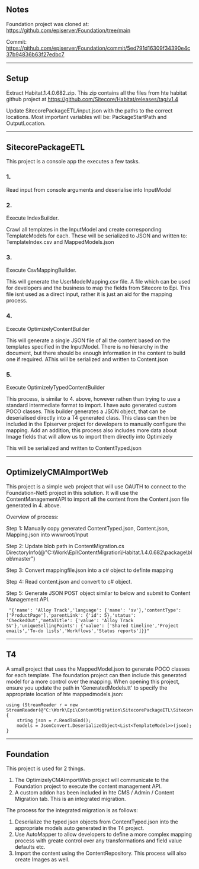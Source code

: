 

## Notes
Foundation project was cloned at: 
https://github.com/episerver/Foundation/tree/main

Commit: https://github.com/episerver/Foundation/commit/5ed791d16309f34390e4c37b94836b63f27edbc7

---

## Setup
Extract Habitat.1.4.0.682.zip.
This zip contains all the files from hte habitat github project at https://github.com/Sitecore/Habitat/releases/tag/v1.4


Update SitecorePackageETL/input.json with the paths to the correct locations. Most important variables will be: PackageStartPath and OutputLocation.

---

## SitecorePackageETL
This project is a console app the executes a few tasks.

### 1. 
Read input from console arguments and deserialise into InputModel

### 2.
Execute IndexBuilder.

Crawl all templates in the InputModel and create corresponding TemplateModels for each.
These will be serialized to JSON and written to: TemplateIndex.csv and MappedModels.json

### 3. 
Execute CsvMappingBuilder.

This will generate the UserModelMapping.csv file. A file which can be used for developers and the business to map the fields from Sitecore to Epi.
This file isnt used as a direct input, rather it is just an aid for the mapping process.

### 4.
Execute OptimizelyContentBuilder

This will generate a single JSON file of all the content based on the templates specified in the InputModel. There is no hierarchy in the document, but there should be enough information in the content to build one if required.
AThis will be serialized and written to Content.json

### 5. 
Execute OptimizelyTypedContentBuilder

This process, is similar to 4. above, however rathen than trying to use a standard intermediate format to import. I have auto generated custom POCO classes. This builder generates a JSON object, that can be deserialised directly into a T4 generated class. This class can then be included in the Episerver project for developers to manually configure the mapping. Add an addition, this process also includes more data about Image fields that will allow us to import them directly into Optimizely

This will be serialized and written to ContentTyped.json

---

## OptimizelyCMAImportWeb
This project is a simple web project that will use OAUTH to connect to the Foundation-Net5 project in this solution.
It will use the ContentManagementAPI to import all the content from the Content.json file generated in 4. above.

Overview of process:

Step 1: Manually copy generated ContentTyped.json, Content.json, Mapping.json into wwwroot/Input


Step 2: Update blob path in ContentMigration.cs
DirectoryInfo(@"C:\Work\Epi\ContentMigration\Habitat.1.4.0.682\package\blob\master")


Step 3: Convert mappingfile.json into a c# object to definte mapping

 
Step 4: Read content.json and convert to c# object.


Step 5: Generate JSON POST object similar to below and submit to Content Management API.

```              
 "{'name': 'Alloy Track','language': {'name': 'sv'},'contentType': ['ProductPage'],'parentLink': {'id': 5},'status': 'CheckedOut','metaTitle': {'value': 'Alloy Track SV'},'uniqueSellingPoints': {'value': ['Shared timeline','Project emails','To-do lists','Workflows','Status reports']}}"
 ```

 ---

## T4
A small project that uses the MappedModel.json to generate POCO classes for each template.
The foundation project can then include this generated model for a more control over the mapping.
When opening this project, ensure you update the path in 'GeneratedModels.tt' to specify the appropriate location of hte mappedmodels.json:

```
using (StreamReader r = new StreamReader(@"C:\Work\Epi\ContentMigration\SitecorePackageETL\SitecorePackageETL\SitecorePackageETL\Output\MappedModels.json"))
{
    string json = r.ReadToEnd();
    models = JsonConvert.DeserializeObject<List<TemplateModel>>(json);
}
```

---

## Foundation
This project is used for 2 things.
1. The OptimizelyCMAImportWeb project will communicate to the Foundation project to execute the content management API.
2. A custom addon has been included in hte CMS / Admin / Content Migration tab. This is an integrated migration.

The process for the integrated migration is as follows:
1. Deserialize the typed json objects from ContentTyped.json into the appropriate models auto generated in the T4 project.
2. Use AutoMapper to allow developers to define a more complex mapping process with greate control over any transformations and field value defaults etc.
3. Import the content using the ContentRepository. This process will also create Images as well.